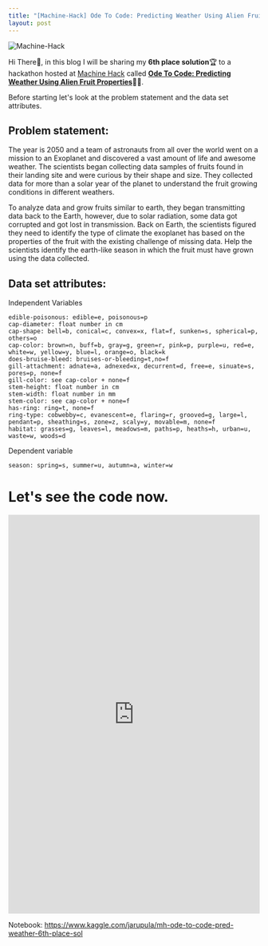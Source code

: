 ```yaml
---
title: "[Machine-Hack] Ode To Code: Predicting Weather Using Alien Fruit Properties - 6th Place Solution🚀"
layout: post
---
```


![Machine-Hack](https://github.com/RakeshJarupula/Blogs/assets/images/ode_to_code.jpg)

Hi There👋, in this blog I will be sharing my **6th place solution**🏆 to a hackathon hosted at [Machine Hack](https://machinehack.com/) called [**Ode To Code: Predicting Weather Using Alien Fruit Properties**](https://machinehack.com/hackathon/odetocode_predicting_weather_using_alien_fruit_properties/overview)🍊🍋. 



Before starting let's look at the problem statement and the data set attributes.
## Problem statement:
The year is 2050 and a team of astronauts from all over the world went on a mission to an Exoplanet and discovered a vast amount of life and awesome weather. The scientists began collecting data samples of fruits found in their landing site and were curious by their shape and size. They collected data for more than a solar year of the planet to understand the fruit growing conditions in different weathers. 

To analyze data and grow fruits similar to earth, they began transmitting data back to the Earth, however, due to solar radiation, some data got corrupted and got lost in transmission. Back on Earth, the scientists figured they need to identify the type of climate the exoplanet has based on the properties of the fruit with the existing challenge of missing data. Help the scientists identify the earth-like season in which the fruit must have grown using the data collected.

## Data set attributes:
Independent Variables

    edible-poisonous: edible=e, poisonous=p
    cap-diameter: float number in cm
    cap-shape: bell=b, conical=c, convex=x, flat=f, sunken=s, spherical=p, others=o
    cap-color: brown=n, buff=b, gray=g, green=r, pink=p, purple=u, red=e, white=w, yellow=y, blue=l, orange=o, black=k
    does-bruise-bleed: bruises-or-bleeding=t,no=f
    gill-attachment: adnate=a, adnexed=x, decurrent=d, free=e, sinuate=s, pores=p, none=f
    gill-color: see cap-color + none=f
    stem-height: float number in cm
    stem-width: float number in mm
    stem-color: see cap-color + none=f
    has-ring: ring=t, none=f
    ring-type: cobwebby=c, evanescent=e, flaring=r, grooved=g, large=l, pendant=p, sheathing=s, zone=z, scaly=y, movable=m, none=f
    habitat: grasses=g, leaves=l, meadows=m, paths=p, heaths=h, urban=u, waste=w, woods=d

Dependent variable

    season: spring=s, summer=u, autumn=a, winter=w


# Let's see the code now.
<iframe src="https://www.kaggle.com/embed/jarupula/mh-ode-to-code-pred-weather-6th-place-sol?kernelSessionId=86050512" height="800" style="margin: 0 auto; width: 100%; max-width: 950px;" frameborder="0" scrolling="auto" title="[MH] Ode to Code: Pred Weather🍊 - 6th Place sol."></iframe>

Notebook: https://www.kaggle.com/jarupula/mh-ode-to-code-pred-weather-6th-place-sol 

